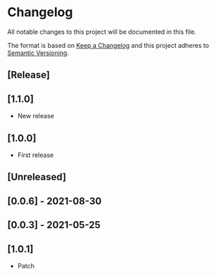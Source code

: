 # Changelog

All notable changes to this project will be documented in this file.

The format is based on [Keep a Changelog](http://keepachangelog.com/en/1.0.0/)
and this project adheres to [Semantic Versioning](http://semver.org/spec/v2.0.0.html).

## [Release]

## [1.1.0]

- New release
## [1.0.0]

- First release
## [Unreleased]

## [0.0.6] - 2021-08-30

## [0.0.3] - 2021-05-25

## [1.0.1]

- Patch

